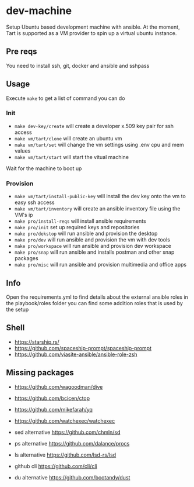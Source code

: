 # dev-machine
Setup Ubuntu based development machine with ansible. At the moment, Tart is supported as a VM provider to spin 
up a virtual ubuntu instance.

## Pre reqs
You need to install ssh, git, docker and ansible and sshpass

## Usage

Execute `make` to get a list of command you can do

### Init

* `make dev-key/create` will create a developer x.509 key pair for ssh access
* `make vm/tart/clone` will create an ubuntu vm
* `make vm/tart/set` will change the vm settings using .env cpu and mem values
* `make vm/tart/start` will start the vitual machine

Wait for the machine to boot up

### Provision

* `make vm/tart/install-public-key` will install the dev key onto the vm to easy ssh access
* `make vm/tart/inventory` will create an ansible inventory file using the VM's ip
* `make pro/install-reqs` will install ansible requirements
* `make pro/init` set up required keys and repositories
* `make pro/dekstop` will run ansible and provision the desktop 
* `make pro/dev` will run ansible and provision the vm with dev tools
* `make pro/workspace` will run ansible and provision dev workspace
* `make pro/snap` will run ansible and installs postman and other snap packages
* `make pro/misc` will run ansible and provision multimedia and office apps

## Info

Open the requirements.yml to find details about the external ansible roles
in the playbook/roles folder you can find some addition roles that is used by the setup

## Shell

* https://starship.rs/
* https://github.com/spaceship-prompt/spaceship-prompt
* https://github.com/viasite-ansible/ansible-role-zsh

## Missing packages

* https://github.com/wagoodman/dive
* https://github.com/bcicen/ctop
* https://github.com/mikefarah/yq
* https://github.com/watchexec/watchexec

* sed alternative https://github.com/chmln/sd
* ps alternative https://github.com/dalance/procs
* ls alternative https://github.com/lsd-rs/lsd
* github cli https://github.com/cli/cli 
* du alternative https://github.com/bootandy/dust